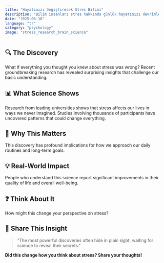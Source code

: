 ```yaml
---
title: "Hayatınızı Değiştirecek Stres Bilimi"
description: "Bilim insanları stres hakkında günlük hayatınızı devrimleştiribilecek şaşırtıcı bir keşif yaptı."
date: "2025-06-18"
language: "tr"
category: "psychology"
image: "stress_research_brain_science"
---
```


## 🔍 The Discovery

What if everything you thought you knew about stress was wrong? Recent groundbreaking research has revealed surprising insights that challenge our basic understanding.

## 📊 What Science Shows

Research from leading universities shows that stress affects our lives in ways we never imagined. Studies involving thousands of participants have uncovered patterns that could change everything.

## 🧠 Why This Matters

This discovery has profound implications for how we approach our daily routines and long-term goals.

## 💡 Real-World Impact

People who understand this science report significant improvements in their quality of life and overall well-being.

## ❓ Think About It

How might this change your perspective on stress?

## 💬 Share This Insight

> "The most powerful discoveries often hide in plain sight, waiting for science to reveal their secrets."

**Did this change how you think about stress? Share your thoughts!**
